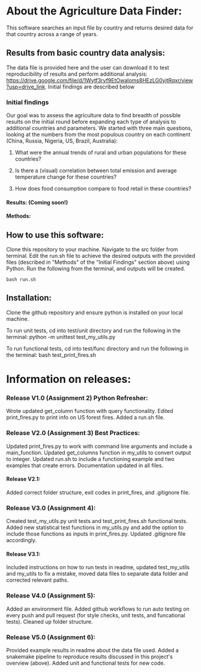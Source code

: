 # About the Agriculture Data Finder:

This software searches an input file by country and returns desired data for that country across a range of years. 

## Results from basic country data analysis:
The data file is provided here and the user can download it to test reproducibility of results and perform additional analysis: https://drive.google.com/file/d/1Wytf3ryf9EtOwaloms8HEzLG0yjtRqxr/view?usp=drive_link. Initial findings are described below

### Initial findings
Our goal was to assess the agriculture data to find breadth of possible results on the initial round before expanding each type of analysis to additional countries and parameters. We started with three main questions, looking at the numbers from the most populous country on each continent (China, Russia, Nigeria, US, Brazil, Australia):

1. What were the annual trends of rural and urban populations for these countries?

2. Is there a (visual) correlation between total emission and average temperature change for these countries?

3. How does food consumption compare to food retail in these countries?

#### Results: (Coming soon!)


#### Methods: 



## How to use this software:

Clone this repository to your machine. Navigate to the src folder from terminal. Edit the run.sh file to achieve the desired outputs with the provided files (described in "Methods" of the "Initial Findings" section above) using Python. Run the following from the terminal, and outputs will be created.
```
bash run.sh
```

## Installation:

Clone the github repository and ensure python is installed on your local machine.

To run unit tests, cd into test/unit directory and run the following in the terminal: python -m unittest test_my_utils.py

To run functional tests, cd into test/func directory and run the following in the terminal: bash test_print_fires.sh

# Information on releases:

### Release V1.0 (Assignment 2) Python Refresher:
Wrote updated get_column function with query functionality. Edited print_fires.py to print info on US forest fires. Added a run.sh file.

### Release V2.0 (Assignment 3) Best Practices:
Updated print_fires.py to work with command line arguments and include a main_function. Updated get_columns function in my_utils to convert output to integer. Updated run.sh to include a functioning example and two examples that create errors. Documentation updated in all files.

#### Release V2.1:
Added correct folder structure, exit codes in print_fires, and .gitignore file.

### Release V3.0 (Assignment 4):
Created test_my_utils.py unit tests and test_print_fires.sh functional tests. Added new statistical test functions in my_utils.py and add the option to include those functions as inputs in print_fires.py. Updated .gitignore file accordingly.

#### Release V3.1:
Included instructions on how to run tests in readme, updated test_my_utils and my_utils to fix a mistake, moved data files to separate data folder and corrected relevant paths.

### Release V4.0 (Assignment 5):
Added an environment file. Added github workflows to run auto testing on every push and pull request (for style checks, unit tests, and funcational tests). Cleaned up folder structure.

### Release V5.0 (Assignment 6):
Provided example results in readme about the data file used. Added a snakemake pipeline to reproduce results discussed in this project's overview (above). Added unit and functional tests for new code. 